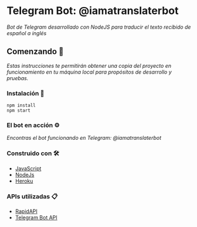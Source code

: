 # Telegram Bot: @iamatranslaterbot
_Bot de Telegram desarrollado con NodeJS para traducir el texto recibido de español a inglés_


## Comenzando 🚀

_Estas instrucciones te permitirán obtener una copia del proyecto en funcionamiento en tu máquina local para propósitos de desarrollo y pruebas._


### Instalación 🔧

```
npm install
npm start
```

### El bot en acción ⚙️

_Encontras el bot funcionando en Telegram: @iamatranslaterbot_


### Construido con 🛠️

* [JavaScript](https://www.javascript.com/) 
* [NodeJs](https://nodejs.org/es/)
* [Heroku](https://www.heroku.com/) 


### APIs utilizadas 📋

* [RapidAPI](https://rapidapi.com/) 
* [Telegram Bot API](https://core.telegram.org/bots/api)



